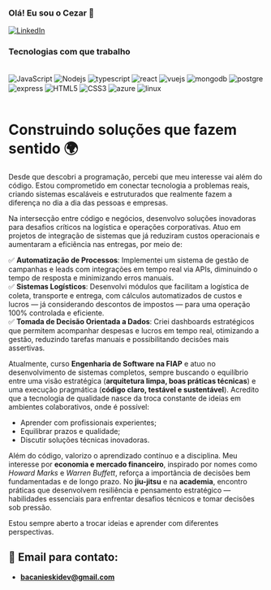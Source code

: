 ### Olá! Eu sou o Cezar 👋

[![LinkedIn](https://img.shields.io/badge/LinkedIn-0077B5?style=for-the-badge&logo=linkedin&logoColor=white)](https://www.linkedin.com/in/cezar-bacanieski/)

### Tecnologias com que trabalho 

<div style="display: inline_block"><br/>
    <img align="center" alt="JavaScript" src="https://img.shields.io/badge/JavaScript-F7DF1E?style=for-the-badge&logo=javascript&logoColor=black" />
    <img align="center" alt="Nodejs" src="https://img.shields.io/badge/Node.js-43853D?style=for-the-badge&logo=node.js&logoColor=white"/>
    <img align="center" alt="typescript" src="https://img.shields.io/badge/TypeScript-007ACC?style=for-the-badge&logo=typescript&logoColor=white"/>
    <img align="center" alt="react" src="https://img.shields.io/badge/React-20232A?style=for-the-badge&logo=react&logoColor=61DAFB" />
    <img align="center" alt="vuejs" src="https://img.shields.io/badge/Vue.js-35495E?style=for-the-badge&logo=vue.js&logoColor=4FC08D" />
    <img align="center" alt="mongodb" src="https://img.shields.io/badge/MongoDB-4EA94B?style=for-the-badge&logo=mongodb&logoColor=white" />
    <img align="center" alt="postgre" src="https://img.shields.io/badge/PostgreSQL-316192?style=for-the-badge&logo=postgresql&logoColor=white" />
    <img align="center" alt="express" src="https://img.shields.io/badge/Express.js-404D59?style=for-the-badge" />
    <img align="center" alt="HTML5" src="https://img.shields.io/badge/HTML5-E34F26?style=for-the-badge&logo=html5&logoColor=white" />
    <img align="center" alt="CSS3" src="https://img.shields.io/badge/CSS3-1572B6?style=for-the-badge&logo=css3&logoColor=white" />
    <img align="center" alt="azure" src="https://img.shields.io/badge/Microsoft_Azure-0089D6?style=for-the-badge&logo=microsoft-azure&logoColor=white" />
    <img align="center" alt="linux" src="https://img.shields.io/badge/Linux-FCC624?style=for-the-badge&logo=linux&logoColor=black" />
   
</div><br/>

# Construindo soluções que fazem sentido 🌍

Desde que descobri a programação, percebi que meu interesse vai além do código. Estou comprometido em conectar tecnologia a problemas reais, criando sistemas escaláveis e estruturados que realmente fazem a diferença no dia a dia das pessoas e empresas.

Na intersecção entre código e negócios, desenvolvo soluções inovadoras para desafios críticos na logística e operações corporativas. Atuo em projetos de integração de sistemas que já reduziram custos operacionais e aumentaram a eficiência nas entregas, por meio de:

✅ **Automatização de Processos**: Implementei um sistema de gestão de campanhas e leads com integrações em tempo real via APIs, diminuindo o tempo de resposta e minimizando erros manuais.  
✅ **Sistemas Logísticos**: Desenvolvi módulos que facilitam a logística de coleta, transporte e entrega, com cálculos automatizados de custos e lucros — já considerando descontos de impostos — para uma operação 100% controlada e eficiente.  
✅ **Tomada de Decisão Orientada a Dados**: Criei dashboards estratégicos que permitem acompanhar despesas e lucros em tempo real, otimizando a gestão, reduzindo tarefas manuais e possibilitando decisões mais assertivas.  

Atualmente, curso **Engenharia de Software na FIAP** e atuo no desenvolvimento de sistemas completos, sempre buscando o equilíbrio entre uma visão estratégica (**arquitetura limpa, boas práticas técnicas**) e uma execução pragmática (**código claro, testável e sustentável**). Acredito que a tecnologia de qualidade nasce da troca constante de ideias em ambientes colaborativos, onde é possível:

- Aprender com profissionais experientes;
- Equilibrar prazos e qualidade;
- Discutir soluções técnicas inovadoras.

Além do código, valorizo o aprendizado contínuo e a disciplina. Meu interesse por **economia e mercado financeiro**, inspirado por nomes como *Howard Marks* e *Warren Buffett*, reforça a importância de decisões bem fundamentadas e de longo prazo. No **jiu-jitsu** e na **academia**, encontro práticas que desenvolvem resiliência e pensamento estratégico — habilidades essenciais para enfrentar desafios técnicos e tomar decisões sob pressão.

Estou sempre aberto a trocar ideias e aprender com diferentes perspectivas.

## 📩 Email para contato:  
- **bacanieskidev@gmail.com**


